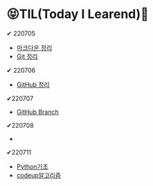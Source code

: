 # 😝TIL(Today I Learend)📝

✔ 220705 

- [마크다운 정리](https://github.com/rhoeunbin/TIL/blob/master/Day1/%EB%A7%88%ED%81%AC%EB%8B%A4%EC%9A%B4%EC%A0%95%EB%A6%AC.md)
- [Git 정리](https://github.com/rhoeunbin/TIL/blob/master/Day1/git%EC%A0%95%EB%A6%AC.md)

✔ 220706

- [GitHub 정리](https://github.com/rhoeunbin/TIL/blob/master/Day2/github.md)

✔220707

- [GitHub Branch](https://github.com/rhoeunbin/TIL/blob/master/Day3/github%EC%A0%95%EB%A6%AC2.md)

✔220708

- 

✔220711

- [Python기초](https://github.com/rhoeunbin/TIL/blob/master/220711/Python%EC%A0%95%EB%A6%AC.md)
- [codeup알고리즘](https://github.com/rhoeunbin/TIL/commit/a59f4af79c7bd375b6dd686cc6ca9edea1eb4ef7#diff-072a6211ca95f5796ff2ace2f1da3e07704b5d831f4984395c063b40ea9cac27)